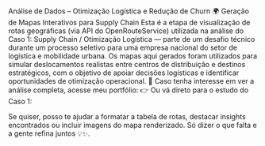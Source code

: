 Análise de Dados – Otimização Logística e Redução de Churn
🌍 Geração de Mapas Interativos para Supply Chain
Esta é a etapa de visualização de rotas geográficas (via API do OpenRouteService) utilizada na análise do Caso 1: Supply Chain / Otimização Logística — parte de um desafio técnico durante um processo seletivo para uma empresa nacional do setor de logística e mobilidade urbana.
Os mapas aqui gerados foram utilizados para simular deslocamentos realistas entre centros de distribuição e destinos estratégicos, com o objetivo de apoiar decisões logísticas e identificar oportunidades de otimização operacional.
🔗 Caso tenha interesse em ver a análise completa, acesse meu portfólio: 
👉 Ou vá direto para o estudo do Caso 1:  <!-- Aqui você substitui o # pelo link real -->

Se quiser, posso te ajudar a formatar a tabela de rotas, destacar insights encontrados ou incluir imagens do mapa renderizado. Só dizer o que falta e a gente refina juntos 💡✨.
